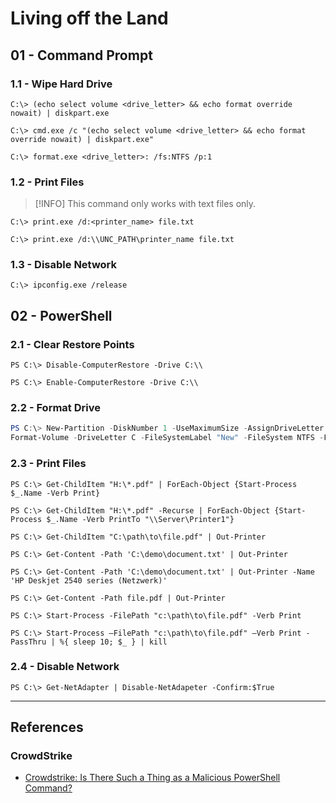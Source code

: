 # Living off the Land

## 01 - Command Prompt

### 1.1 - Wipe Hard Drive

```
C:\> (echo select volume <drive_letter> && echo format override nowait) | diskpart.exe

C:\> cmd.exe /c "(echo select volume <drive_letter> && echo format override nowait) | diskpart.exe"

C:\> format.exe <drive_letter>: /fs:NTFS /p:1
```

### 1.2 - Print Files

> [!INFO]
> This command only works with text files only.

```
C:\> print.exe /d:<printer_name> file.txt

C:\> print.exe /d:\\UNC_PATH\printer_name file.txt
```

### 1.3 - Disable Network

```
C:\> ipconfig.exe /release
```

## 02 - PowerShell

### 2.1 - Clear Restore Points

```
PS C:\> Disable-ComputerRestore -Drive C:\\

PS C:\> Enable-ComputerRestore -Drive C:\\
```

### 2.2 - Format Drive

```powershell
PS C:\> New-Partition -DiskNumber 1 -UseMaximumSize -AssignDriveLetter C
Format-Volume -DriveLetter C -FileSystemLabel "New" -FileSystem NTFS -Full -Force -Confirm:$false
```

### 2.3 - Print Files

```
PS C:\> Get-ChildItem "H:\*.pdf" | ForEach-Object {Start-Process $_.Name -Verb Print}

PS C:\> Get-ChildItem "H:\*.pdf" -Recurse | ForEach-Object {Start-Process $_.Name -Verb PrintTo "\\Server\Printer1"}

PS C:\> Get-ChildItem "C:\path\to\file.pdf" | Out-Printer

PS C:\> Get-Content -Path 'C:\demo\document.txt' | Out-Printer

PS C:\> Get-Content -Path 'C:\demo\document.txt' | Out-Printer -Name 'HP Deskjet 2540 series (Netzwerk)'

PS C:\> Get-Content -Path file.pdf | Out-Printer

PS C:\> Start-Process -FilePath "c:\path\to\file.pdf" -Verb Print

PS C:\> Start-Process –FilePath "c:\path\to\file.pdf" –Verb Print -PassThru | %{ sleep 10; $_ } | kill
```

### 2.4 - Disable Network

```
PS C:\> Get-NetAdapter | Disable-NetAdapeter -Confirm:$True
```

---
## References

### CrowdStrike

- [Crowdstrike: Is There Such a Thing as a Malicious PowerShell Command?](https://www.crowdstrike.com/en-us/blog/is-there-such-a-thing-as-a-malicious-powershell-command/)